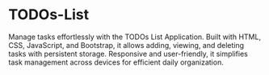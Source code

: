 # TODOs-List
Manage tasks effortlessly with the TODOs List Application. Built with HTML, CSS, JavaScript, and Bootstrap, it allows adding, viewing, and deleting tasks with persistent storage. Responsive and user-friendly, it simplifies task management across devices for efficient daily organization.
